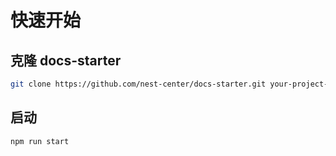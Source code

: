 # 快速开始

## 克隆 docs-starter

```bash
git clone https://github.com/nest-center/docs-starter.git your-project-name
```

## 启动

```bash
npm run start
```

